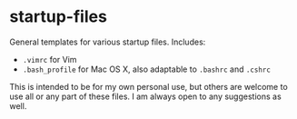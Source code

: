 # startup-files

General templates for various startup files. Includes:
- `.vimrc` for Vim
- `.bash_profile` for Mac OS X, also adaptable to `.bashrc` and `.cshrc`

This is intended to be for my own personal use, but others are welcome to use all or any part of these files. I am always open to any suggestions as well.
